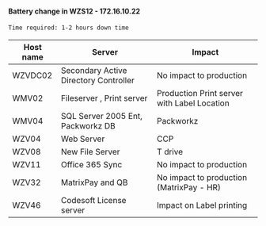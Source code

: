 #### Battery change in WZS12 - 172.16.10.22
```sh
Time required: 1-2 hours down time
```
| Host name | Server | Impact |
| --------- | ------ | ------ |
WZVDC02 |	Secondary Active Directory Controller |	No impact to production
WMV02 |	Fileserver , Print server	|Production Print server with Label Location
WMV04|	SQL Server 2005 Ent, Packworkz DB	|Packworkz
WZV04|	Web Server 	|CCP
WZV08|	New File Server	|T drive
WZV11|	Office 365 Sync	|No impact to production
WZV32|	MatrixPay and QB|	No impact to production (MatrixPay - HR)
WZV46|	Codesoft License server|	Impact on Label printing




